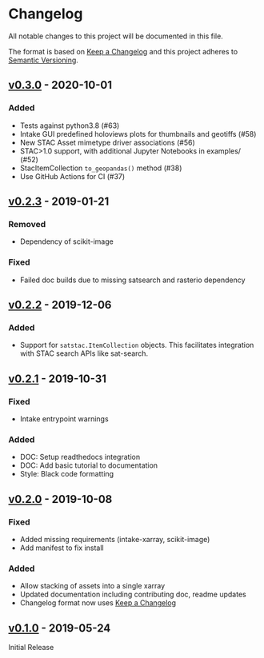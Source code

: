 # Changelog

All notable changes to this project will be documented in this file.

The format is based on [Keep a Changelog](http://keepachangelog.com/en/1.0.0/)
and this project adheres to [Semantic Versioning](http://semver.org/spec/v2.0.0.html).

## [v0.3.0] - 2020-10-01

### Added

- Tests against python3.8 (#63)
- Intake GUI predefined holoviews plots for thumbnails and geotiffs (#58)
- New STAC Asset mimetype driver associations (#56)
- STAC>1.0 support, with additional Jupyter Notebooks in examples/ (#52)
- StacItemCollection `to_geopandas()` method (#38)
- Use GitHub Actions for CI (#37)

## [v0.2.3] - 2019-01-21

### Removed

- Dependency of scikit-image

### Fixed

- Failed doc builds due to missing satsearch and rasterio dependency

## [v0.2.2] - 2019-12-06

### Added

- Support for `satstac.ItemCollection` objects. This facilitates integration with STAC search APIs like sat-search.

## [v0.2.1] - 2019-10-31

### Fixed

- Intake entrypoint warnings

### Added

- DOC: Setup readthedocs integration
- DOC: Add basic tutorial to documentation
- Style: Black code formatting

## [v0.2.0] - 2019-10-08

### Fixed

- Added missing requirements (intake-xarray, scikit-image)
- Add manifest to fix install

### Added

- Allow stacking of assets into a single xarray
- Updated documentation including contributing doc, readme updates
- Changelog format now uses [Keep a Changelog](http://keepachangelog.com/en/1.0.0/)

## [v0.1.0] - 2019-05-24

Initial Release

[v0.3.0]: https://github.com/intake/intake-stac/compare/0.2.3...0.3.0
[v0.2.3]: https://github.com/intake/intake-stac/compare/0.2.2...0.2.3
[v0.2.2]: https://github.com/intake/intake-stac/compare/0.2.1...0.2.2
[v0.2.1]: https://github.com/pangeo-data/intake-stac/compare/0.2.0...0.2.1
[v0.2.0]: https://github.com/pangeo-data/intake-stac/compare/0.1.0...0.2.0
[v0.1.0]: https://github.com/pangeo-data/intake-stac/tree/0.1.0
